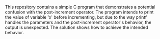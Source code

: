 This repository contains a simple C program that demonstrates a potential confusion with the post-increment operator. The program intends to print the value of variable 'x' before incrementing, but due to the way printf handles the parameters and the post-increment operator's behavior, the output is unexpected. The solution shows how to achieve the intended behavior.
